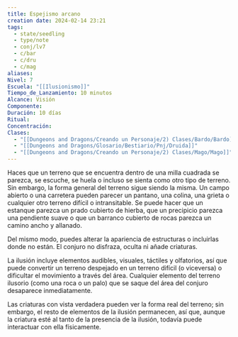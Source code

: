 ```yaml
---
title: Espejismo arcano
creation date: 2024-02-14 23:21
tags:
  - state/seedling
  - type/note
  - conj/lv7
  - c/bar
  - c/dru
  - c/mag
aliases: 
Nivel: 7
Escuela: "[[Ilusionismo]]"
Tiempo_de_Lanzamiento: 10 minutos
Alcance: Visión
Componente: 
Duración: 10 días
Ritual: 
Concentración: 
Clases:
  - "[[Dungeons and Dragons/Creando un Personaje/2) Clases/Bardo/Bardo]]"
  - "[[Dungeons and Dragons/Glosario/Bestiario/Pnj/Druida]]"
  - "[[Dungeons and Dragons/Creando un Personaje/2) Clases/Mago/Mago]]"
---
```

Haces que un terreno que se encuentra dentro de una milla cuadrada se parezca, se escuche, se huela o incluso se sienta como otro tipo de terreno. Sin embargo, la forma general del terreno sigue siendo la misma. Un campo abierto o una carretera pueden parecer un pantano, una colina, una grieta o cualquier otro terreno difícil o intransitable. Se puede hacer que un estanque parezca un prado cubierto de hierba, que un precipicio parezca una pendiente suave o que un barranco cubierto de rocas parezca un camino ancho y allanado.

Del mismo modo, puedes alterar la apariencia de estructuras o incluirlas donde no están. El conjuro no disfraza, oculta ni añade criaturas.

La ilusión incluye elementos audibles, visuales, táctiles y olfatorios, así que puede convertir un terreno despejado en un terreno difícil (o viceversa) o dificultar el movimiento a través del área. Cualquier elemento del terreno ilusorio (como una roca o un palo) que se saque del área del conjuro desaparece inmediatamente.

Las criaturas con vista verdadera pueden ver la forma real del terreno; sin embargo, el resto de elementos de la ilusión permanecen, así que, aunque la criatura esté al tanto de la presencia de la ilusión, todavía puede interactuar con ella físicamente.
